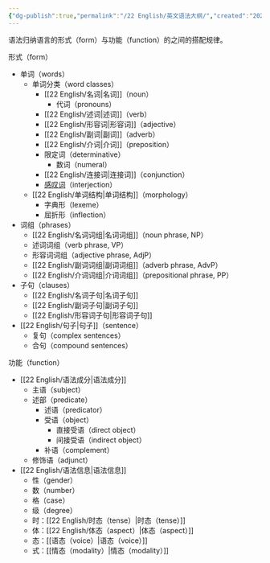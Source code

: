 ```yaml
---
{"dg-publish":true,"permalink":"/22 English/英文语法大纲/","created":"2024-07-13T20:46:28.000+08:00","updated":"2024-07-26T17:07:15.211+08:00"}
---
```



语法归纳语言的形式（form）与功能（function）的之间的搭配规律。

形式（form）
- 单词（words）
	- 单词分类（word classes）
		- [[22 English/名词\|名词]]（noun）
			- 代词（pronouns）
		- [[22 English/述词\|述词]]（verb）
		- [[22 English/形容词\|形容词]]（adjective）
		- [[22 English/副词\|副词]]（adverb）
		- [[22 English/介词\|介词]]（preposition）
		- 限定词（determinative）
			- 数词（numeral）
		- [[22 English/连接词\|连接词]]（conjunction）
		- [感叹词](https://www.bilibili.com/video/BV1kS4y1r7gq)（interjection）
	- [[22 English/单词结构\|单词结构]]（morphology）
		- 字典形（lexeme）
		- 屈折形（inflection）
- 词组（phrases）
	- [[22 English/名词词组\|名词词组]]（noun phrase, NP）
	- 述词词组（verb phrase, VP）
	- 形容词词组（adjective phrase, AdjP）
	- [[22 English/副词词组\|副词词组]]（adverb phrase, AdvP）
	- [[22 English/介词词组\|介词词组]]（prepositional phrase, PP）
- 子句（clauses）
	- [[22 English/名词子句\|名词子句]]
	- [[22 English/副词子句\|副词子句]]
	- [[22 English/形容词子句\|形容词子句]]
- [[22 English/句子\|句子]]（sentence）
	- 复句（complex sentences）
	- 合句（compound sentences）

功能（function）
- [[22 English/语法成分\|语法成分]]
	- 主语（subject）
	- 述部（predicate）
		- 述语（predicator）
		- 受语（object）
			- 直接受语（direct object）
			- 间接受语（indirect object）
		- 补语（complement）
	- 修饰语（adjunct）
- [[22 English/语法信息\|语法信息]]
	- 性（gender）
	- 数（number）
	- 格（case）
	- 级（degree）
	- 时：[[22 English/时态（tense）\|时态（tense）]]
	- 体：[[22 English/体态（aspect）\|体态（aspect）]]
	- 态：[[语态（voice）\|语态（voice）]]
	- 式：[[情态（modality）\|情态（modality）]]







